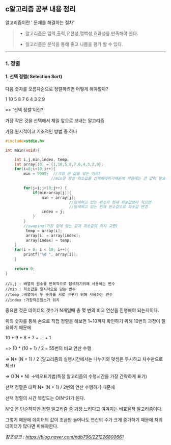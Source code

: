 ## c알고리즘 공부 내용 정리



알고리즘이란 ' 문제를 해결하는 절차'

> - 알고리즘은 입력,출력,유한성,명백성,효과성을 만족해야 한다.
>
> - 알고리즘은 분석을 통해 좋고 나쁨을 평가 할 수 있다.

-------------------------------------------------------

### 1. 정렬

#### 1. 선택 정렬( Selection Sort)
다음 숫자를 오름차순으로 정렬하려면 어떻게 해야할까?

1 10 5 8 7 6 4 3 2 9 

=> '선택 정렬'이란?

가장 작은 것을 선택해서 제일 앞으로 보내는 알고리즘

가장 원시적이고 기초적인 방법 중 하나



```c
#include<stdio.h>

int main(void){

	int i,j,min,index, temp;
	int array[10] = {1,10,5,8,7,6,4,3,2,9};
	for(i=0;i<10;i++){
		min = 9999;  //가장 큰 값을 넣는 이유? 
					//min은 항상 최소값을 선택해야하기때문에 처음에는 큰 값이 필요
		 
		for(j=i;j<10;j++) {
			if(min>array[j]){
				min = array[j];
							//탐색하고 있는 원소가 현재 최솟값보다 작으면
							//탐색하고 있는 현재 원소값으로 최솟값 변경 
				index = j;
			}
		}
		//swaping(가장 앞에 있는 값과 최솟값의 위치 교환) 
		 temp = array[i];
		 array[i] = array[index];
		 array[index] = temp;
	} 
	for(i = 0; i < 10; i++){
		printf("%d ", array[i]);
	}
	
	return 0;
}

```

	//i,j : 배열의 원소를 반복적으로 탐색하기위해 사용하는 변수
	//min : 최솟값을 일시적으로 담는 변수
	//temp :배열에서 두 숫자를 서로 바꾸기 위해 사용하는 변수
	//index :가장작은원소가 위치 
중요한 것은 데이터의 갯수가 N개일때 총 몇 번의 비교 연산을 진행해야 되는지이다.

위의 숫자를 통해 손으로 직접 정렬을 해보면 1~10까지 확인하기 위해 10번의 과정이 필요하기 때문에 

10 + 9 + 8 + 7 + ... + 1

=> 10 * (10 + 1) / 2 = 55번의 비교 연산 수행

=> N* (N + 1) / 2  (알고리즘의 실행시간에서는 나누기와 덧셈은 무시하고 차수만으로 체크)

=> O(N * N)   ->빅오표기법(특정 알고리즘의 수행시간을 가장 간략하게 표기)

선택 정렬은 대략 N* (N + 1) / 2번의 연산 수행하기 때문에 

선택 정렬의 시간 복잡도는 O(N^2)가 된다. 

N^2 은 단순하지만 정렬 알고리즘 중 가장 느리다고 여겨지는 비효율적 알고리즘이다.

그렇기 때문에 데이터의 값이 조금만 늘어나도 연산의 수가 크게 증가하기 때문에 처리 데이터가 많다면 피해야한다.





*참조링크 : https://blog.naver.com/ndb796/221226800661*